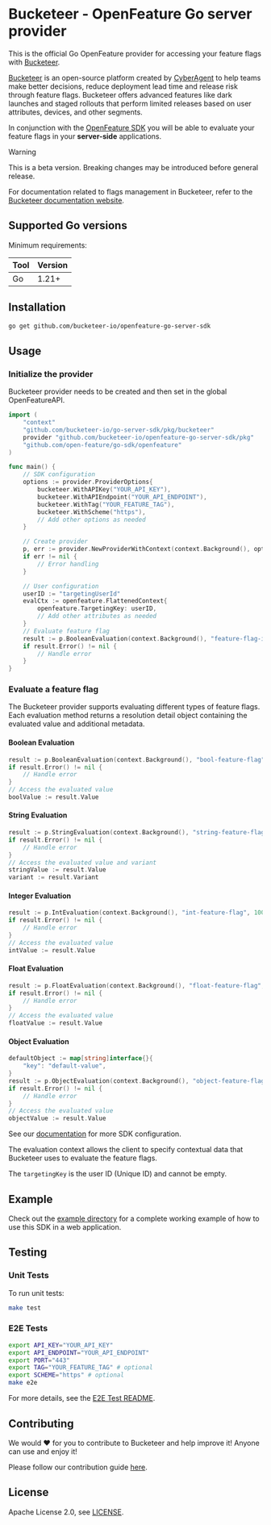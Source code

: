 # Bucketeer - OpenFeature Go server provider

This is the official Go OpenFeature provider for accessing your feature flags with [Bucketeer](https://bucketeer.io/).

[Bucketeer](https://bucketeer.io) is an open-source platform created by [CyberAgent](https://www.cyberagent.co.jp/en/) to help teams make better decisions, reduce deployment lead time and release risk through feature flags. Bucketeer offers advanced features like dark launches and staged rollouts that perform limited releases based on user attributes, devices, and other segments.

In conjunction with the [OpenFeature SDK](https://openfeature.dev/docs/reference/concepts/provider) you will be able to evaluate your feature flags in your **server-side** applications.

> [!WARNING]
> This is a beta version. Breaking changes may be introduced before general release.

For documentation related to flags management in Bucketeer, refer to the [Bucketeer documentation website](https://docs.bucketeer.io/sdk/server-side/go).

## Supported Go versions

Minimum requirements:

| Tool | Version |
| ----- | ------- |
| Go    | 1.21+   |

## Installation

```bash
go get github.com/bucketeer-io/openfeature-go-server-sdk
```

## Usage

### Initialize the provider

Bucketeer provider needs to be created and then set in the global OpenFeatureAPI.

```go
import (
	"context"
	"github.com/bucketeer-io/go-server-sdk/pkg/bucketeer"
	provider "github.com/bucketeer-io/openfeature-go-server-sdk/pkg"
	"github.com/open-feature/go-sdk/openfeature"
)

func main() {
	// SDK configuration
	options := provider.ProviderOptions{
		bucketeer.WithAPIKey("YOUR_API_KEY"),
		bucketeer.WithAPIEndpoint("YOUR_API_ENDPOINT"),
		bucketeer.WithTag("YOUR_FEATURE_TAG"),
		bucketeer.WithScheme("https"),
		// Add other options as needed
	}

	// Create provider
	p, err := provider.NewProviderWithContext(context.Background(), options)
	if err != nil {
		// Error handling
	}

	// User configuration
	userID := "targetingUserId"
	evalCtx := openfeature.FlattenedContext{
		openfeature.TargetingKey: userID,
		// Add other attributes as needed
	}
	// Evaluate feature flag
	result := p.BooleanEvaluation(context.Background(), "feature-flag-id", false, evalCtx)
	if result.Error() != nil {
		// Handle error
	}
}
```

### Evaluate a feature flag

The Bucketeer provider supports evaluating different types of feature flags. Each evaluation method returns a resolution detail object containing the evaluated value and additional metadata.

#### Boolean Evaluation

```go
result := p.BooleanEvaluation(context.Background(), "bool-feature-flag", false, evalCtx)
if result.Error() != nil {
    // Handle error
}
// Access the evaluated value
boolValue := result.Value
```

#### String Evaluation

```go
result := p.StringEvaluation(context.Background(), "string-feature-flag", "default-value", evalCtx)
if result.Error() != nil {
    // Handle error
}
// Access the evaluated value and variant
stringValue := result.Value
variant := result.Variant
```

#### Integer Evaluation

```go
result := p.IntEvaluation(context.Background(), "int-feature-flag", 100, evalCtx)
if result.Error() != nil {
    // Handle error
}
// Access the evaluated value
intValue := result.Value
```

#### Float Evaluation

```go
result := p.FloatEvaluation(context.Background(), "float-feature-flag", 3.14, evalCtx)
if result.Error() != nil {
    // Handle error
}
// Access the evaluated value
floatValue := result.Value
```

#### Object Evaluation

```go
defaultObject := map[string]interface{}{
    "key": "default-value",
}
result := p.ObjectEvaluation(context.Background(), "object-feature-flag", defaultObject, evalCtx)
if result.Error() != nil {
    // Handle error
}
// Access the evaluated value
objectValue := result.Value
```

See our [documentation](https://docs.bucketeer.io/sdk/server-side/go) for more SDK configuration.

The evaluation context allows the client to specify contextual data that Bucketeer uses to evaluate the feature flags.

The `targetingKey` is the user ID (Unique ID) and cannot be empty.

## Example

Check out the [example directory](./example) for a complete working example of how to use this SDK in a web application.

## Testing

### Unit Tests

To run unit tests:

```bash
make test
```

### E2E Tests

```bash
export API_KEY="YOUR_API_KEY"
export API_ENDPOINT="YOUR_API_ENDPOINT"
export PORT="443"
export TAG="YOUR_FEATURE_TAG" # optional
export SCHEME="https" # optional
make e2e
```

For more details, see the [E2E Test README](./test/e2e/README.md).

## Contributing

We would ❤️ for you to contribute to Bucketeer and help improve it! Anyone can use and enjoy it!

Please follow our contribution guide [here](https://docs.bucketeer.io/contribution-guide/).

## License

Apache License 2.0, see [LICENSE](https://github.com/bucketeer-io/openfeature-go-server-sdk/blob/main/LICENSE).
